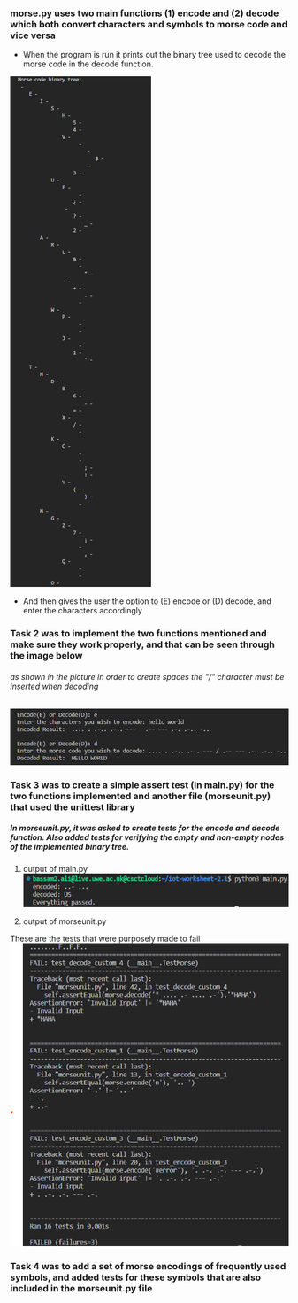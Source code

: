 ### morse.py uses two main functions (1) encode and (2) decode which both convert characters and symbols to morse code and vice versa

* When the program is run it prints out the binary tree used to decode the morse code in the decode function.

![binary tree](./binary-tree.png)

* And then gives the user the option to (E) encode or (D) decode, and enter the characters accordingly 


### Task 2 was to implement the two functions mentioned and make sure they work properly, and that can be seen through the image below

###### as shown in the picture in order to create spaces the "/" character must be inserted when decoding
![user option](./terminal-output.png)


### Task 3 was to create a simple assert test (in main.py) for the two functions implemented and another file (morseunit.py) that used the unittest library

##### In morseunit.py, it was asked to create tests for the encode and decode function. Also added tests for verifying the empty and non-empty nodes of the implemented binary tree.

1. output of main.py
![assert test](./assert-test.png)

2. output of morseunit.py

These are the tests that were purposely made to fail
![unit tests](./unit-test.png)


### Task 4 was to add a set of morse encodings of frequently used symbols, and added tests for these symbols that are also included in the morseunit.py file



